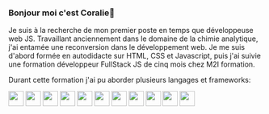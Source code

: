 ### Bonjour moi c'est Coralie👋

Je suis à la recherche de mon premier poste en temps que développeuse web JS.
Travaillant anciennement dans le domaine de la chimie analytique, j'ai entamée une reconversion dans le développement web. 
Je me suis d'abord formée en autodidacte sur HTML, CSS et Javascript, puis j'ai suivie une formation développeur FullStack JS de cinq mois chez M2I formation.

Durant cette formation j'ai pu aborder plusieurs langages et frameworks:

<img width="30px" src="https://cdn.jsdelivr.net/gh/devicons/devicon/icons/html5/html5-plain-wordmark.svg" /> <img width="30px"  src="https://cdn.jsdelivr.net/gh/devicons/devicon/icons/css3/css3-plain-wordmark.svg" /> <img  width="30px" src="https://cdn.jsdelivr.net/gh/devicons/devicon/icons/javascript/javascript-original.svg" /> <img  width="30px"  src="https://cdn.jsdelivr.net/gh/devicons/devicon/icons/typescript/typescript-original.svg" /> 
          <img  width="30px"  src="https://cdn.jsdelivr.net/gh/devicons/devicon/icons/nodejs/nodejs-original.svg" /> 
             <img  width="30px" src="https://cdn.jsdelivr.net/gh/devicons/devicon/icons/express/express-original-wordmark.svg" />
           <img width="30px" src="https://cdn.jsdelivr.net/gh/devicons/devicon/icons/react/react-original-wordmark.svg" /> 
            <img  width="30px" src="https://cdn.jsdelivr.net/gh/devicons/devicon/icons/angularjs/angularjs-original.svg" />
             <img  width="30px" src="https://cdn.jsdelivr.net/gh/devicons/devicon/icons/vuejs/vuejs-original.svg" /> 
            <img  width="30px" src="https://cdn.jsdelivr.net/gh/devicons/devicon/icons/mysql/mysql-original-wordmark.svg" />
            <img  width="30px" src="https://cdn.jsdelivr.net/gh/devicons/devicon/icons/mongodb/mongodb-original-wordmark.svg" />

          
          
          
          
          
          
          


